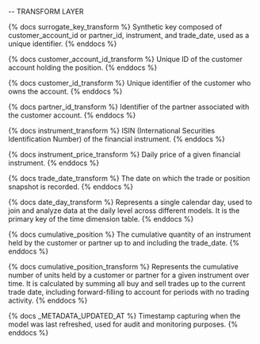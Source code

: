 -- TRANSFORM LAYER

{% docs surrogate_key_transform %}
Synthetic key composed of customer_account_id or partner_id, instrument, and trade_date, used as a unique identifier.
{% enddocs %}

{% docs customer_account_id_transform %}
Unique ID of the customer account holding the position.
{% enddocs %}

{% docs customer_id_transform %}
Unique identifier of the customer who owns the account.
{% enddocs %}

{% docs partner_id_transform %}
Identifier of the partner associated with the customer account.
{% enddocs %}

{% docs instrument_transform %}
ISIN (International Securities Identification Number) of the financial instrument.
{% enddocs %}

{% docs instrument_price_transform %}
Daily price of a given financial instrument.
{% enddocs %}

{% docs trade_date_transform %}
The date on which the trade or position snapshot is recorded.
{% enddocs %}

{% docs date_day_transform %}
Represents a single calendar day, used to join and analyze data at the daily level across different models.
It is the primary key of the time dimension table.
{% enddocs %}

{% docs cumulative_position %}
The cumulative quantity of an instrument held by the customer or partner up to and including the trade_date.
{% enddocs %}

{% docs cumulative_position_transform %}
Represents the cumulative number of units held by a customer or partner for a given instrument over time.
It is calculated by summing all buy and sell trades up to the current trade date, including forward-filling
to account for periods with no trading activity.
{% enddocs %}

{% docs _METADATA_UPDATED_AT %}
Timestamp capturing when the model was last refreshed, used for audit and monitoring purposes.
{% enddocs %}


